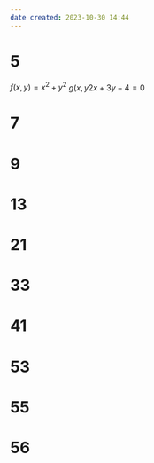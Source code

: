 ```yaml
---
date created: 2023-10-30 14:44
---
```


# 5

$f(x,y)=x^2+y^2$
$g(x,y2x+3y-4=0$

# 7

# 9

# 13

# 21

# 33

# 41

# 53

# 55

# 56
